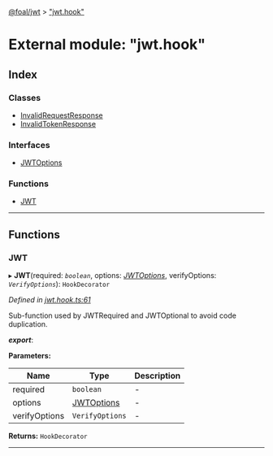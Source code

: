[@foal/jwt](../README.md) > ["jwt.hook"](../modules/_jwt_hook_.md)

# External module: "jwt.hook"

## Index

### Classes

* [InvalidRequestResponse](../classes/_jwt_hook_.invalidrequestresponse.md)
* [InvalidTokenResponse](../classes/_jwt_hook_.invalidtokenresponse.md)

### Interfaces

* [JWTOptions](../interfaces/_jwt_hook_.jwtoptions.md)

### Functions

* [JWT](_jwt_hook_.md#jwt)

---

## Functions

<a id="jwt"></a>

###  JWT

▸ **JWT**(required: *`boolean`*, options: *[JWTOptions](../interfaces/_jwt_hook_.jwtoptions.md)*, verifyOptions: *`VerifyOptions`*): `HookDecorator`

*Defined in [jwt.hook.ts:61](https://github.com/FoalTS/foal/blob/07f00115/packages/jwt/src/jwt.hook.ts#L61)*

Sub-function used by JWTRequired and JWTOptional to avoid code duplication.

*__export__*: 

**Parameters:**

| Name | Type | Description |
| ------ | ------ | ------ |
| required | `boolean` |  \- |
| options | [JWTOptions](../interfaces/_jwt_hook_.jwtoptions.md) |  \- |
| verifyOptions | `VerifyOptions` |  \- |

**Returns:** `HookDecorator`

___

